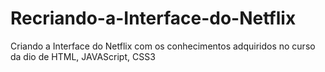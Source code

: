 # Recriando-a-Interface-do-Netflix
Criando a Interface do Netflix com os conhecimentos adquiridos no curso da dio de HTML, JAVAScript, CSS3
